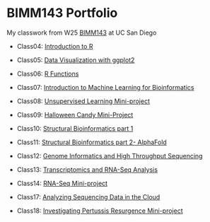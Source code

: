 # BIMM143 Portfolio
My classwork from W25 [BIMM143](https://bioboot.github.io/bimm143_W25/) at UC San Diego

- Class04: [Introduction to R](https://htmlpreview.github.io/?https://raw.githubusercontent.com/eignatoff/bimm143_github/refs/heads/main/class04/class4.html)
  
- Class05: [Data Visualization with ggplot2](https://htmlpreview.github.io/?https://raw.githubusercontent.com/eignatoff/bimm143_github/refs/heads/main/class_05/class_05.html)
  
- Class06: [R Functions](https://htmlpreview.github.io/?https://raw.githubusercontent.com/eignatoff/bimm143_github/refs/heads/main/class06/class06.html)

- Class07: [Introduction to Machine Learning for Bioinformatics](https://htmlpreview.github.io/?https://raw.githubusercontent.com/eignatoff/bimm143_github/refs/heads/main/class07/class07.html)

- Class08: [Unsupervised Learning Mini-project](https://htmlpreview.github.io/?https://raw.githubusercontent.com/eignatoff/bimm143_github/refs/heads/main/class08/class_08miniproject.html)

- Class09: [Halloween Candy Mini-Project](https://htmlpreview.github.io/?https://raw.githubusercontent.com/eignatoff/bimm143_github/refs/heads/main/class09/class09miniproject.html)

- Class10: [Structural Bioinformatics part 1](https://htmlpreview.github.io/?https://raw.githubusercontent.com/eignatoff/bimm143_github/refs/heads/main/class10/class10lab.html)

- Class11: [Structural Bioinformatics part 2- AlphaFold](https://htmlpreview.github.io/?https://raw.githubusercontent.com/eignatoff/bimm143_github/refs/heads/main/class_11/class11_HW.html)

- Class12: [Genome Informatics and High Throughput Sequencing](https://htmlpreview.github.io/?https://raw.githubusercontent.com/eignatoff/bimm143_github/refs/heads/main/class_12/hwclass_12.html)

- Class13: [Transcriptomics and RNA-Seq Analysis](https://htmlpreview.github.io/?https://raw.githubusercontent.com/eignatoff/bimm143_github/refs/heads/main/class_13/class_13.html)

- Class14: [RNA-Seq Mini-project](https://htmlpreview.github.io/?https://raw.githubusercontent.com/eignatoff/bimm143_github/refs/heads/main/class_14/lab_14.html)

- Class17: [Analyzing Sequencing Data in the Cloud](https://htmlpreview.github.io/?https://raw.githubusercontent.com/eignatoff/bimm143_github/refs/heads/main/class_17/lab17_hw.html)

- Class18: [Investigating Pertussis Resurgence Mini-project](https://htmlpreview.github.io/?https://raw.githubusercontent.com/eignatoff/bimm143_github/refs/heads/main/class_18/class_18lab.html)
